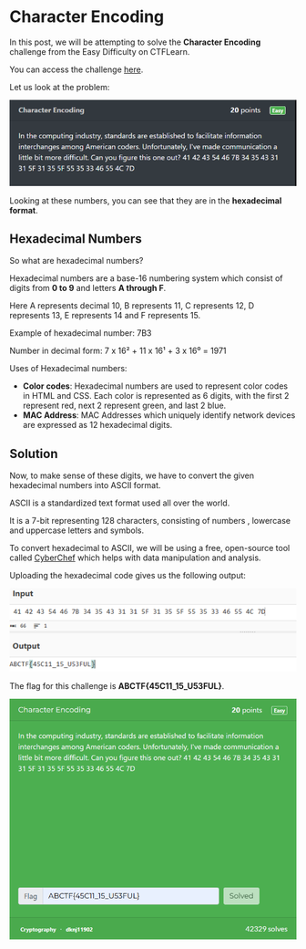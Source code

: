 # Character Encoding

In this post, we will be attempting to solve the **Character Encoding** challenge from the Easy Difficulty on CTFLearn.

You can access the challenge <a href="https://medium.com/r/?url=https%3A%2F%2Fctflearn.com%2Fchallenge%2F115">here</a>.

Let us look at the problem:

<img src="Assets/CTF-1.png">

Looking at these numbers, you can see that they are in the **hexadecimal format**.

## Hexadecimal Numbers
So what are hexadecimal numbers?

Hexadecimal numbers are a base-16 numbering system which consist of digits from **0 to 9** and letters **A through F**.

Here A represents decimal 10, B represents 11, C represents 12, D represents 13, E represents 14 and F represents 15.

Example of hexadecimal number: 7B3

Number in decimal form: 7 x 16² + 11 x 16¹ + 3 x 16⁰ = 1971

Uses of Hexadecimal numbers:
* **Color codes**: Hexadecimal numbers are used to represent color codes in HTML and CSS. Each color is represented as 6 digits, with the first 2 represent red, next 2 represent green, and last 2 blue.
* **MAC Address**: MAC Addresses which uniquely identify network devices are expressed as 12 hexadecimal digits.

## Solution
Now, to make sense of these digits, we have to convert the given hexadecimal numbers into ASCII format.

ASCII is a standardized text format used all over the world.

It is a 7-bit representing 128 characters, consisting of numbers , lowercase and uppercase letters and symbols.

To convert hexadecimal to ASCII, we will be using a free, open-source tool called <a href="https://medium.com/r/?url=https%3A%2F%2Fgchq.github.io%2FCyberChef%2F">CyberChef</a> which helps with data manipulation and analysis.

Uploading the hexadecimal code gives us the following output:

<img src="Assets/CTF-2.png">

The flag for this challenge is **ABCTF{45C11_15_U53FUL}**.

<img src="Assets/CTF-3.png">
